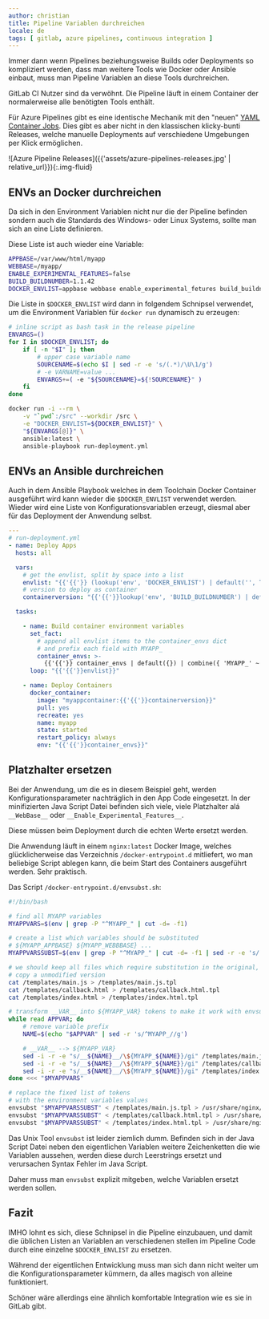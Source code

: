 ```yaml
---
author: christian
title: Pipeline Variablen durchreichen
locale: de
tags: [ gitlab, azure pipelines, continuous integration ]
---
```


Immer dann wenn Pipelines beziehungsweise Builds oder Deployments so kompliziert
werden, dass man weitere Tools wie Docker oder Ansible einbaut, muss man
Pipeline Variablen an diese Tools durchreichen.

GitLab CI Nutzer sind da verwöhnt. Die Pipeline läuft in einem Container
der normalerweise alle benötigten Tools enthält.

Für Azure Pipelines gibt es eine identische Mechanik mit den "neuen"
[YAML Container Jobs][azurecontainer]. Dies gibt es aber nicht in den
klassischen klicky-bunti Releases, welche manuelle Deployments auf verschiedene
Umgebungen per Klick ermöglichen.

![Azure Pipeline Releases]({{'assets/azure-pipelines-releases.jpg' | relative_url}}){:.img-fluid}

[azurecontainer]: https://docs.microsoft.com/en-us/azure/devops/pipelines/process/container-phases?view=azure-devops

## ENVs an Docker durchreichen

Da sich in den Environment Variablen nicht nur die der Pipeline befinden sondern
auch die Standards des Windows- oder Linux Systems, sollte man sich an eine Liste definieren.

Diese Liste ist auch wieder eine Variable:

```sh
APPBASE=/var/www/html/myapp
WEBBASE=/myapp/
ENABLE_EXPERIMENTAL_FEATURES=false
BUILD_BUILDNUMBER=1.1.42
DOCKER_ENVLIST=appbase webbase enable_experimental_fetures build_buildnumber
```

Die Liste in `$DOCKER_ENVLIST` wird dann in folgendem Schnipsel verwendet, um
die Environment Variablen für `docker run` dynamisch zu erzeugen:

```sh
# inline script as bash task in the release pipeline
ENVARGS=()
for I in $DOCKER_ENVLIST; do
    if [ -n "$I" ]; then
        # upper case variable name
        SOURCENAME=$(echo $I | sed -r -e 's/(.*)/\U\1/g')
        # -e VARNAME=value ...
        ENVARGS+=( -e "${SOURCENAME}=${!SOURCENAME}" )
    fi
done

docker run -i --rm \
    -v "`pwd`:/src" --workdir /src \
    -e "DOCKER_ENVLIST=${DOCKER_ENVLIST}" \
    "${ENVARGS[@]}" \
    ansible:latest \
    ansible-playbook run-deployment.yml
```

## ENVs an Ansible durchreichen

Auch in dem Ansible Playbook welches in dem Toolchain Docker Container ausgeführt wird kann wieder die `$DOCKER_ENVLIST`
verwendet werden. Wieder wird eine Liste von Konfigurations&shy;variablen erzeugt, diesmal aber für das
Deployment der Anwendung selbst.

```yml
---
# run-deployment.yml
- name: Deploy Apps
  hosts: all

  vars:
    # get the envlist, split by space into a list
    envlist: "{{'{{'}} (lookup('env', 'DOCKER_ENVLIST') | default('', True)).split(' ') | select('ne', '') | list }}"
    # version to deploy as container
    containerversion: "{{'{{'}}lookup('env', 'BUILD_BUILDNUMBER') | default('', True)}}"

  tasks:

    - name: Build container environment variables
      set_fact:
        # append all envlist items to the container_envs dict
        # and prefix each field with MYAPP_
        container_envs: >-
          {{'{{'}} container_envs | default({}) | combine({ 'MYAPP_' ~ (item | upper): lookup('env', item | upper) | default('', True) }) }}
      loop: "{{'{{'}}envlist}}"

    - name: Deploy Containers
      docker_container:
        image: "myappcontainer:{{'{{'}}containerversion}}"
        pull: yes
        recreate: yes
        name: myapp
        state: started
        restart_policy: always
        env: "{{'{{'}}container_envs}}"
```

## Platzhalter ersetzen

Bei der Anwendung, um die es in diesem Beispiel geht, werden Konfigurationsparameter nachträglich in den
App Code eingesetzt. In der minifizierten Java Script Datei befinden sich viele, viele Platzhalter alá
`__WebBase__` oder `__Enable_Experimental_Features__`.

Diese müssen beim Deployment durch die echten Werte ersetzt werden.

Die Anwendung läuft in einem `nginx:latest` Docker Image, welches glücklicherweise das Verzeichnis
`/docker-entrypoint.d` mitliefert, wo man beliebige Script ablegen kann, die beim Start des Containers
ausgeführt werden. Sehr praktisch.

Das Script `/docker-entrypoint.d/envsubst.sh`:

```sh
#!/bin/bash

# find all MYAPP variables
MYAPPVARS=$(env | grep -P "^MYAPP_" | cut -d= -f1)

# create a list which variables should be substituted
# ${MYAPP_APPBASE} ${MYAPP_WEBBBASE} ...
MYAPPVARSSUBST=$(env | grep -P "^MYAPP_" | cut -d= -f1 | sed -r -e 's/(.*)/${\U\1}/g' | tr '\n' ' ')

# we should keep all files which require substitution in the original, unmodified version
# copy a unmodified version
cat /templates/main.js > /templates/main.js.tpl
cat /templates/callback.html > /templates/callback.html.tpl
cat /templates/index.html > /templates/index.html.tpl

# transform __VAR__ into ${MYAPP_VAR} tokens to make it work with envsubst
while read APPVAR; do
    # remove variable prefix
    NAME=$(echo "$APPVAR" | sed -r 's/^MYAPP_//g')

    # __VAR__ --> ${MYAPP_VAR}
    sed -i -r -e "s/__${NAME}__/\${MYAPP_${NAME}}/gi" /templates/main.js.tpl
    sed -i -r -e "s/__${NAME}__/\${MYAPP_${NAME}}/gi" /templates/callback.html.tpl
    sed -i -r -e "s/__${NAME}__/\${MYAPP_${NAME}}/gi" /templates/index.html.tpl
done <<< "$MYAPPVARS"

# replace the fixed list of tokens 
# with the environment variables values
envsubst "$MYAPPVARSSUBST" < /templates/main.js.tpl > /usr/share/nginx/html/main.js
envsubst "$MYAPPVARSSUBST" < /templates/callback.html.tpl > /usr/share/nginx/html/implicit/callback/index.html
envsubst "$MYAPPVARSSUBST" < /templates/index.html.tpl > /usr/share/nginx/html/index.html
```

Das Unix Tool `envsubst` ist leider ziemlich dumm. Befinden sich in der Java Script Datei neben den eigentlichen
Variablen weitere Zeichenketten die wie Variablen aussehen, werden diese durch Leerstrings ersetzt und verursachen
Syntax Fehler im Java Script.

Daher muss man `envsubst` explizit mitgeben, welche Variablen ersetzt werden sollen.

## Fazit

IMHO lohnt es sich, diese Schnipsel in die Pipeline einzubauen, und damit die üblichen Listen
an Variablen an verschiedenen stellen im Pipeline Code durch eine einzelne `$DOCKER_ENVLIST` zu ersetzen.

Während der eigentlichen Entwicklung muss man sich dann nicht weiter um die Konfigurations&shy;parameter
kümmern, da alles magisch von alleine funktioniert.

Schöner wäre allerdings eine ähnlich komfortable Integration wie es sie in GitLab gibt.
